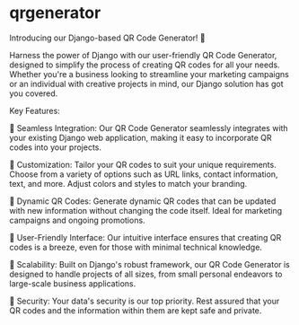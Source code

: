 # qrgenerator
Introducing our Django-based QR Code Generator! 📲

Harness the power of Django with our user-friendly QR Code Generator, designed to simplify the process of creating QR codes for all your needs. Whether you're a business looking to streamline your marketing campaigns or an individual with creative projects in mind, our Django solution has got you covered.

Key Features:

🔵 Seamless Integration: Our QR Code Generator seamlessly integrates with your existing Django web application, making it easy to incorporate QR codes into your projects.

🔵 Customization: Tailor your QR codes to suit your unique requirements. Choose from a variety of options such as URL links, contact information, text, and more. Adjust colors and styles to match your branding.

🔵 Dynamic QR Codes: Generate dynamic QR codes that can be updated with new information without changing the code itself. Ideal for marketing campaigns and ongoing promotions.

🔵 User-Friendly Interface: Our intuitive interface ensures that creating QR codes is a breeze, even for those with minimal technical knowledge.

🔵 Scalability: Built on Django's robust framework, our QR Code Generator is designed to handle projects of all sizes, from small personal endeavors to large-scale business applications.

🔵 Security: Your data's security is our top priority. Rest assured that your QR codes and the information within them are kept safe and private.


